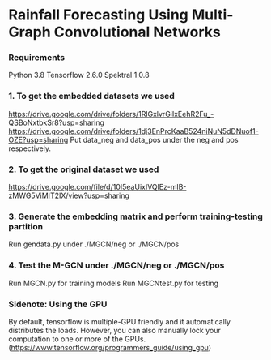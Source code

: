 # Rainfall Forecasting Using Multi-Graph Convolutional Networks
### Requirements
Python 3.8
Tensorflow 2.6.0
Spektral 1.0.8

### 1. To get the embedded datasets we used
https://drive.google.com/drive/folders/1RlGxlvrGiIxEehR2Fu_-QSBoNxtbkSr8?usp=sharing
https://drive.google.com/drive/folders/1dj3EnPrcKaaB524niNuN5dDNuof1-OZE?usp=sharing
Put data_neg and data_pos under the neg and pos respectively.

### 2. To get the original dataset we used
https://drive.google.com/file/d/10I5eaUixIVQlEz-mlB-zMWG5ViMIT2IX/view?usp=sharing

### 3. Generate the embedding matrix and perform training-testing partition
Run gendata.py under ./MGCN/neg or ./MGCN/pos

### 4. Test the M-GCN under ./MGCN/neg or ./MGCN/pos
Run MGCN.py for training models
Run MGCNtest.py for testing

### Sidenote: Using the GPU
By default, tensorflow is multiple-GPU friendly and it automatically distributes the loads. However, you can also manually lock your computation to one or more of the GPUs. (https://www.tensorflow.org/programmers_guide/using_gpu)
